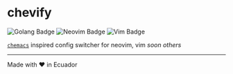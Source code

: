 # chevify

![Golang Badge](https://img.shields.io/badge/Go-00ADD8?style=for-the-badge&logo=go&logoColor=white)
![Neovim Badge](https://img.shields.io/badge/NeoVim-%2357A143.svg?&style=for-the-badge&logo=neovim&logoColor=white)
![Vim Badge](https://img.shields.io/badge/VIM-%2311AB00.svg?&style=for-the-badge&logo=vim&logoColor=white)

[`chemacs`](https://github.com/plexus/chemacs) inspired config switcher for neovim, vim _soon others_

---

Made with :heart: in Ecuador
